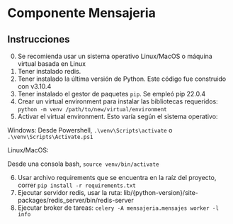 # Componente Mensajeria

## Instrucciones 

0. Se recomienda usar un sistema operativo Linux/MacOS o máquina virtual basada en Linux
1. Tener instalado redis.
2. Tener instalado la última versión de Python. Este código fue construido con v3.10.4
3. Tener instalado el gestor de paquetes `pip`. Se empleó pip 22.0.4
4. Crear un virtual environment para instalar las bibliotecas requeridos: `python -m venv /path/to/new/virtual/environment`
5. Activar el virtual environment. Esto varía según el sistema operativo:

Windows:
Desde Powershell, `.\venv\Scripts\activate` o `.\venv\Scripts\Activate.ps1`

Linux/MacOS:

Desde una consola bash, `source venv/bin/activate`

6. Usar archivo requirements que se encuentra en la raíz del proyecto, correr `pip install -r requirements.txt`
7. Ejecutar servidor redis, usar la ruta: lib/{python-version}/site-packages/redis_server/bin/redis-server
8. Ejecutar broker de tareas: `celery -A mensajeria.mensajes worker -l info`
